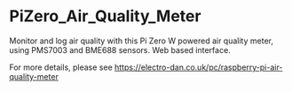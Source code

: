 # PiZero_Air_Quality_Meter
Monitor and log air quality with this Pi Zero W powered air quality meter, using PMS7003 and BME688 sensors. Web based interface.

For more details, please see https://electro-dan.co.uk/pc/raspberry-pi-air-quality-meter
